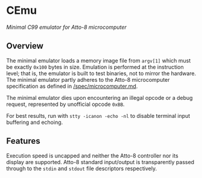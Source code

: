 # CEmu

_Minimal C99 emulator for Atto-8 microcomputer_

## Overview

The minimal emulator loads a memory image file from `argv[1]` which must be exactly `0x100` bytes in size. Emulation is performed at the instruction level; that is, the emulator is built to test binaries, not to mirror the hardware. The minimal emulator partly adheres to the Atto-8 microcomputer specification as defined in [/spec/microcomputer.md](../spec/microcomputer.md).

The minimal emulator dies upon encountering an illegal opcode or a debug request, represented by unofficial opcode `0xBB`.

For best results, run with `stty -icanon -echo -nl` to disable terminal input buffering and echoing.

## Features

Execution speed is uncapped and neither the Atto-8 controller nor its display are supported. Atto-8 standard input/output is transparently passed through to the `stdin` and `stdout` file descriptors respectively.
